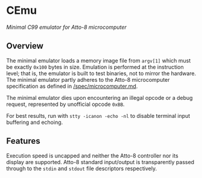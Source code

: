 # CEmu

_Minimal C99 emulator for Atto-8 microcomputer_

## Overview

The minimal emulator loads a memory image file from `argv[1]` which must be exactly `0x100` bytes in size. Emulation is performed at the instruction level; that is, the emulator is built to test binaries, not to mirror the hardware. The minimal emulator partly adheres to the Atto-8 microcomputer specification as defined in [/spec/microcomputer.md](../spec/microcomputer.md).

The minimal emulator dies upon encountering an illegal opcode or a debug request, represented by unofficial opcode `0xBB`.

For best results, run with `stty -icanon -echo -nl` to disable terminal input buffering and echoing.

## Features

Execution speed is uncapped and neither the Atto-8 controller nor its display are supported. Atto-8 standard input/output is transparently passed through to the `stdin` and `stdout` file descriptors respectively.
